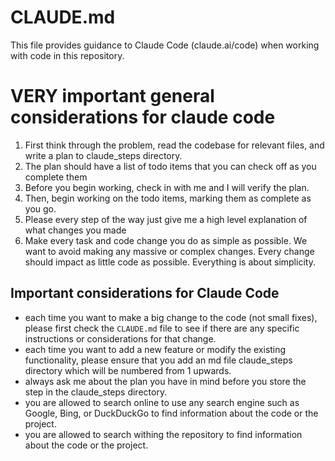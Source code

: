 # CLAUDE.md

This file provides guidance to Claude Code (claude.ai/code) when working with code in this repository.
# VERY important general considerations for claude code
1. First think through the problem, read the codebase for relevant files, and write a plan to claude_steps directory.
2. The plan should have a list of todo items that you can check off as you complete them
3. Before you begin working, check in with me and I will verify the plan.
4. Then, begin working on the todo items, marking them as complete as you go.
5. Please every step of the way just give me a high level explanation of what changes you made
6. Make every task and code change you do as simple as possible. We want to avoid making any massive or complex changes. Every change should impact as little code as possible. Everything is about simplicity.

## Important considerations for Claude Code
- each time you want to make a big change to the code (not small fixes), please first check the `CLAUDE.md` file to see if there are any specific instructions or considerations for that change.
- each time you want to add a new feature or modify the existing functionality, please ensure that you add an md file claude_steps directory which will be numbered from 1 upwards.
- always ask me about the plan you have in mind before you store the step in the claude_steps directory.
- you are allowed to search online to use any search engine such as Google, Bing, or DuckDuckGo to find information about the code or the project.
- you are allowed to search withing the repository to find information about the code or the project.
